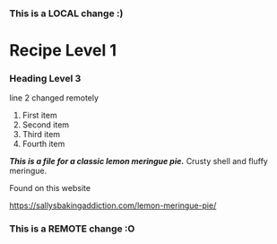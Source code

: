 ### This is a LOCAL change :)
<h1> Recipe Level 1 </h1>
<h3> Heading Level 3 </h3>
line 2 changed remotely

1. First item
2. Second item
3. Third item
4. Fourth item 

<em><strong>This is a file for a classic lemon meringue pie.</strong></em>
Crusty shell and fluffy meringue. 

Found on this website

https://sallysbakingaddiction.com/lemon-meringue-pie/
### This is a REMOTE change :O
